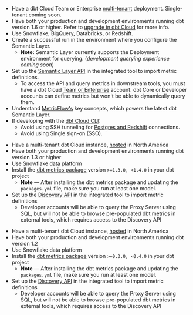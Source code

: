 
<VersionBlock firstVersion="1.6">

- Have a dbt Cloud Team or Enterprise [multi-tenant](/docs/cloud/about-cloud/regions-ip-addresses) deployment. Single-tenant coming soon.
- Have both your production and development environments running dbt version 1.6 or higher. Refer to [upgrade in dbt Cloud](/docs/dbt-versions/upgrade-core-in-cloud) for more info.
- Use Snowflake, BigQuery, Databricks, or Redshift.
-  Create a successful run in the environment where you configure the Semantic Layer. 
   - **Note:** Semantic Layer currently supports the Deployment environment for querying. (_development querying experience coming soon_) 
- Set up the [Semantic Layer API](/docs/dbt-cloud-apis/sl-api-overview) in the integrated tool to import metric definitions. 
  - To access the API and query metrics in downstream tools, you must have a dbt Cloud [Team or Enterprise](https://www.getdbt.com/pricing/) account. dbt Core or Developer accounts can define metrics but won't be able to dynamically query them.<br />
- Understand [MetricFlow's](/docs/build/about-metricflow) key concepts, which powers the latest dbt Semantic Layer. 
- If developing with the [dbt Cloud CLI](/docs/cloud/cloud-cli-installation):
  - Avoid using SSH tunneling for [Postgres and Redshift](/docs/cloud/connect-data-platform/connect-redshift-postgresql-alloydb) connections.
  - Avoid using Single sign-on (SSO).
  
</VersionBlock>


<VersionBlock firstVersion="1.3" lastVersion="1.5" >

- Have a multi-tenant dbt Cloud instance, <a href="https://docs.getdbt.com/docs/cloud/about-cloud/regions-ip-addresses">hosted</a> in North America <br />
- Have both your production and development environments running dbt version 1.3 or higher <br />
- Use Snowflake data platform <br />
- Install the <a href="https://hub.getdbt.com/dbt-labs/metrics/latest/">dbt metrics package</a> version <code>>=1.3.0, <1.4.0</code> in your dbt project <br />
  * **Note** &mdash; After installing the dbt metrics package and updating the `packages.yml` file, make sure you run at least one model.
- Set up the <a href="https://docs.getdbt.com/docs/dbt-cloud-apis/discovery-api">Discovery API</a> in the integrated tool to import metric definitions 
  * Developer accounts will be able to query the Proxy Server using SQL, but will not be able to browse pre-populated dbt metrics in external tools, which requires access to the Discovery API <br />

</VersionBlock>

<VersionBlock lastVersion="1.2">

- Have a multi-tenant dbt Cloud instance, <a href="https://docs.getdbt.com/docs/cloud/about-cloud/regions-ip-addresses">hosted</a> in North America <br /> 
- Have both your production and development environments running dbt version 1.2 <br />
- Use Snowflake data platform <br />
- Install the <a href="https://hub.getdbt.com/dbt-labs/metrics/latest/">dbt metrics package</a> version <code>>=0.3.0, <0.4.0</code> in your dbt project <br />
  * **Note** &mdash; After installing the dbt metrics package and updating the `packages.yml` file, make sure you run at least one model.
- Set up the <a href="https://docs.getdbt.com/docs/dbt-cloud-apis/discovery-api">Discovery API</a> in the integrated tool to import metric definitions 
  * Developer accounts will be able to query the Proxy Server using SQL, but will not be able to browse pre-populated dbt metrics in external tools, which requires access to the Discovery API <br />

</VersionBlock>
